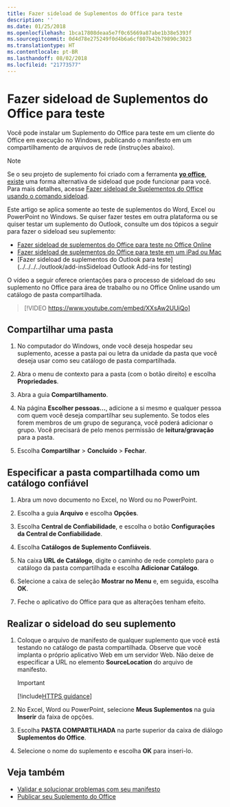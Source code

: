 ```yaml
---
title: Fazer sideload de Suplementos do Office para teste
description: ''
ms.date: 01/25/2018
ms.openlocfilehash: 1bca17808deaa5e7f0c65669a87abe1b38e5393f
ms.sourcegitcommit: 0d4d78e275249f0d4b6a6cf807b42b79890c3023
ms.translationtype: HT
ms.contentlocale: pt-BR
ms.lasthandoff: 08/02/2018
ms.locfileid: "21773577"
---
```

# <a name="sideload-office-add-ins-for-testing"></a>Fazer sideload de Suplementos do Office para teste

Você pode instalar um Suplemento do Office para teste em um cliente do Office em execução no Windows, publicando o manifesto em um compartilhamento de arquivos de rede (instruções abaixo).

> [!NOTE]
> Se o seu projeto de suplemento foi criado com a ferramenta [**yo office**, existe](https://github.com/OfficeDev/generator-office) uma forma alternativa de sideload que pode funcionar para você. Para mais detalhes, acesse [Fazer sideload de Suplementos do Office usando o comando sideload](sideload-office-addin-using-sideload-command.md).

Este artigo se aplica somente ao teste de suplementos do Word, Excel ou PowerPoint no Windows. Se quiser fazer testes em outra plataforma ou se quiser testar um suplemento do Outlook, consulte um dos tópicos a seguir para fazer o sideload seu suplemento:

- [Fazer sideload de suplementos do Office para teste no Office Online](sideload-office-add-ins-for-testing.md)
- [Fazer sideload de suplementos do Office para teste em um iPad ou Mac](sideload-an-office-add-in-on-ipad-and-mac.md)
- [Fazer sideload de suplementos do Outlook para teste](../../../../outlook/add-insSideload Outlook Add-ins for testing)

O vídeo a seguir oferece orientações para o processo de sideload do seu suplemento no Office para área de trabalho ou no Office Online usando um catálogo de pasta compartilhada.  


> [!VIDEO https://www.youtube.com/embed/XXsAw2UUiQo]


## <a name="share-a-folder"></a>Compartilhar uma pasta

1. No computador do Windows, onde você deseja hospedar seu suplemento, acesse a pasta pai ou letra da unidade da pasta que você deseja usar como seu catálogo de pasta compartilhada.

2. Abra o menu de contexto para a pasta (com o botão direito) e escolha **Propriedades**.

3. Abra a guia **Compartilhamento**.

4. Na página **Escolher pessoas...**, adicione a si mesmo e qualquer pessoa com quem você deseja compartilhar seu suplemento. Se todos eles forem membros de um grupo de segurança, você poderá adicionar o grupo. Você precisará de pelo menos permissão de **leitura/gravação** para a pasta. 

5. Escolha **Compartilhar** > **Concluído** > **Fechar**.


## <a name="specify-the-shared-folder-as-a-trusted-catalog"></a>Especificar a pasta compartilhada como um catálogo confiável
      
1. Abra um novo documento no Excel, no Word ou no PowerPoint.
    
2. Escolha a guia **Arquivo** e escolha **Opções**.
    
3. Escolha **Central de Confiabilidade**, e escolha o botão **Configurações da Central de Confiabilidade**.
    
4. Escolha **Catálogos de Suplemento Confiáveis**.
    
5. Na caixa  **URL de Catálogo**, digite o caminho de rede completo para o catálogo da pasta compartilhada e escolha **Adicionar Catálogo**.
    
6. Selecione a caixa de seleção **Mostrar no Menu** e, em seguida, escolha **OK**.

7. Feche o aplicativo do Office para que as alterações tenham efeito.
    

## <a name="sideload-your-add-in"></a>Realizar o sideload do seu suplemento

1. Coloque o arquivo de manifesto de qualquer suplemento que você está testando no catálogo de pasta compartilhada. Observe que você implanta o próprio aplicativo Web em um servidor Web. Não deixe de especificar a URL no elemento **SourceLocation** do arquivo de manifesto.

    > [!IMPORTANT]
    > [!include[HTTPS guidance](../includes/https-guidance.md)]

2. No Excel, Word ou PowerPoint, selecione **Meus Suplementos** na guia **Inserir** da faixa de opções.

3. Escolha **PASTA COMPARTILHADA** na parte superior da caixa de diálogo **Suplementos do Office**.

4. Selecione o nome do suplemento e escolha **OK** para inseri-lo.


## <a name="see-also"></a>Veja também

- [Validar e solucionar problemas com seu manifesto](troubleshoot-manifest.md)
- [Publicar seu Suplemento do Office](../publish/publish.md)
    

